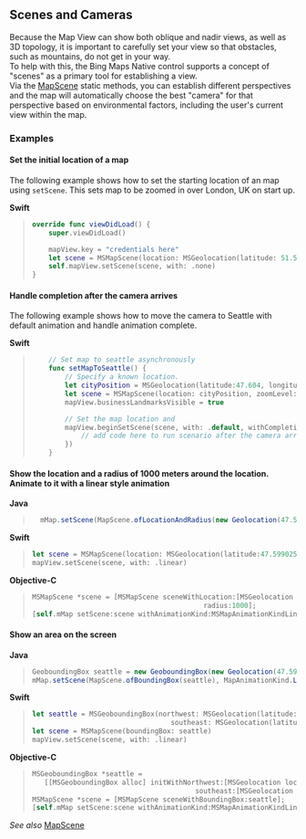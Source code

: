 
## Scenes and Cameras

Because the Map View can show both oblique and nadir views, as well as 3D topology, it is important to carefully set your view so that
obstacles, such as mountains, do not get in your way.  
To help with this, the Bing Maps Native control supports a concept of "scenes" as a
primary tool for establishing a view.  
Via the [MapScene](../map-control-api/MapScene.md) static methods, you can establish different perspectives and the map will automatically choose the best "camera" for that perspective based on environmental factors, including the user's current view within the map.

### Examples

#### Set the initial location of a map 

The following example shows how to set the starting location of an map using `setScene`. This sets map to be zoomed in over London, UK on start up.

**Swift**

> ```swift
> override func viewDidLoad() {
>     super.viewDidLoad()
> 
>     mapView.key = "credentials here"
>     let scene = MSMapScene(location: MSGeolocation(latitude: 51.50632, -0.12714), zoomLevel: 10))
>     self.mapView.setScene(scene, with: .none)
> }
> ```

#### Handle completion after the camera arrives

The following example shows  how to move the camera to Seattle with default animation and handle animation complete.

**Swift**

> ``` swift
>     // Set map to seattle asynchronously
>     func setMapToSeattle() {
>         // Specify a known location.
>         let cityPosition = MSGeolocation(latitude:47.604, longitude:-122.329)
>         let scene = MSMapScene(location: cityPosition, zoomLevel: 12)
>         mapView.businessLandmarksVisible = true
> 
>         // Set the map location and
>         mapView.beginSetScene(scene, with: .default, withCompletionCallback: {_ in
>             // add code here to run scenario after the camera arrives at your destination
>         })
>     }
> ```

#### Show the location and a radius of 1000 meters around the location. Animate to it with a linear style animation

**Java**

>```java
> 	mMap.setScene(MapScene.ofLocationAndRadius(new Geolocation(47.599025, -122.339901), 1000), MapAnimationKind.LINEAR);
>```
>

**Swift**

>``` swift
> let scene = MSMapScene(location: MSGeolocation(latitude:47.599025, longitude:-122.339901), radius:1000);
> mapView.setScene(scene, with: .linear)
> ```

**Objective-C**

>``` objectivec
> MSMapScene *scene = [MSMapScene sceneWithLocation:[MSGeolocation locationWithLatitude:47.599025 longitude:-122.339901]
>                                           radius:1000];
> [self.mMap setScene:scene withAnimationKind:MSMapAnimationKindLinear]
>```

#### Show an area on the screen

**Java**

>```java
>GeoboundingBox seattle = new GeoboundingBox(new Geolocation(47.599025, -122.339901), new Geolocation(47.589908, -122.313251));
>mMap.setScene(MapScene.ofBoundingBox(seattle), MapAnimationKind.LINEAR);
>```

**Swift**

>``` swift
> let seattle = MSGeoboundingBox(northwest: MSGeolocation(latitude:47.599025, longitude:-122.339901),
>                                   southeast: MSGeolocation(latitude:47.589908, longitude:-122.313251))
> let scene = MSMapScene(boundingBox: seattle)
> mapView.setScene(scene, with: .linear)
> ```


**Objective-C**

>``` objectivec
>MSGeoboundingBox *seattle =
>    [[MSGeoboundingBox alloc] initWithNorthwest:[MSGeolocation locationWithLatitude:47.599025 longitude:-122.339901]
>                                         southeast:[MSGeolocation locationWithLatitude:47.589908 longitude:-122.313251]];
>MSMapScene *scene = [MSMapScene sceneWithBoundingBox:seattle];
>[self.mMap setScene:scene withAnimationKind:MSMapAnimationKindLinear];
>```

_See also_
[MapScene](../map-control-api/MapScene.md)
